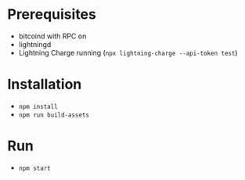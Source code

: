 # Prerequisites
* bitcoind with RPC on
* lightningd
* Lightning Charge running (`npx lightning-charge --api-token test`)

# Installation
* `npm install`
* `npm run build-assets`

# Run
* `npm start`
